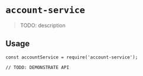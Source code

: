 # `account-service`

> TODO: description

## Usage

```
const accountService = require('account-service');

// TODO: DEMONSTRATE API
```
